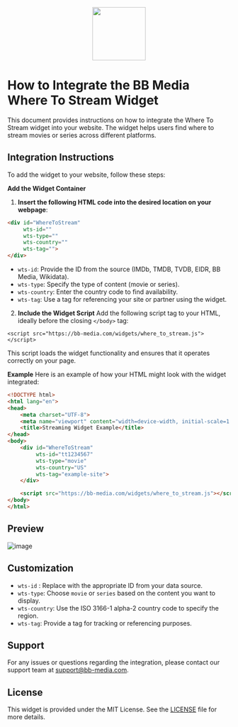 <p align="center">
<image
  src="https://github.com/BB-Media-IT/.github/assets/4085605/c08bf803-09ca-420c-b728-8f6ea85b3aa2"
  height=120
  margin=0>
</p>
  
# How to Integrate the BB Media Where To Stream Widget

This document provides instructions on how to integrate the Where To Stream widget into your website. The widget helps users find where to stream movies or series across different platforms.

## Integration Instructions
To add the widget to your website, follow these steps:

**Add the Widget Container**

1. **Insert the following HTML code into the desired location on your webpage**:
  ```html
  <div id="WhereToStream" 
       wts-id="" 
       wts-type="" 
       wts-country="" 
       wts-tag="">
  </div>
  ```
- `wts-id`: Provide the ID from the source (IMDb, TMDB, TVDB, EIDR, BB Media, Wikidata).
- `wts-type`: Specify the type of content (movie or series).
- `wts-country`: Enter the country code to find availability.
- `wts-tag`: Use a tag for referencing your site or partner using the widget.
  
2. **Include the Widget Script**
  Add the following script tag to your HTML, ideally before the closing `</body>` tag:

```<script src="https://bb-media.com/widgets/where_to_stream.js"></script>```

This script loads the widget functionality and ensures that it operates correctly on your page.

**Example**
Here is an example of how your HTML might look with the widget integrated:
```html
<!DOCTYPE html>
<html lang="en">
<head>
    <meta charset="UTF-8">
    <meta name="viewport" content="width=device-width, initial-scale=1.0">
    <title>Streaming Widget Example</title>
</head>
<body>
    <div id="WhereToStream" 
         wts-id="tt1234567" 
         wts-type="movie" 
         wts-country="US" 
         wts-tag="example-site">
    </div>

    <script src="https://bb-media.com/widgets/where_to_stream.js"></script>
</body>
</html>
```
## Preview
![image](https://github.com/user-attachments/assets/b6109c01-c389-4faa-ad81-3cc9967fde69)


## Customization
- `wts-id` : Replace with the appropriate ID from your data source.
- `wts-type`: Choose `movie` or `series` based on the content you want to display.
- `wts-country`: Use the ISO 3166-1 alpha-2 country code to specify the region.
- `wts-tag`: Provide a tag for tracking or referencing purposes.

## Support
For any issues or questions regarding the integration, please contact our support team at [support@bb-media.com](mailto:support@bb-media.com).

## License
This widget is provided under the MIT License. See the [LICENSE](https://github.com/BB-Media-IT/Widget-Where-to-Stream/blob/main/LICENSE) file for more details.
